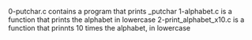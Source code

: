 0-putchar.c contains a program that prints _putchar
1-alphabet.c is a function that prints the alphabet in lowercase
2-print_alphabet_x10.c is a function that prinnts 10 times the alphabet, in lowercase

